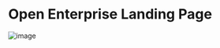 # Open Enterprise Landing Page

![image](https://github.com/mattveanged/OpenEnterpriseLandingPage/assets/62877836/ae5dca03-e3f7-4812-ab67-61eab51ab036)
